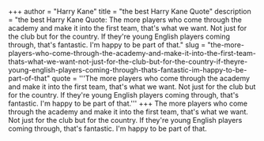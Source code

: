 +++
author = "Harry Kane"
title = "the best Harry Kane Quote"
description = "the best Harry Kane Quote: The more players who come through the academy and make it into the first team, that's what we want. Not just for the club but for the country. If they're young English players coming through, that's fantastic. I'm happy to be part of that."
slug = "the-more-players-who-come-through-the-academy-and-make-it-into-the-first-team-thats-what-we-want-not-just-for-the-club-but-for-the-country-if-theyre-young-english-players-coming-through-thats-fantastic-im-happy-to-be-part-of-that"
quote = '''The more players who come through the academy and make it into the first team, that's what we want. Not just for the club but for the country. If they're young English players coming through, that's fantastic. I'm happy to be part of that.'''
+++
The more players who come through the academy and make it into the first team, that's what we want. Not just for the club but for the country. If they're young English players coming through, that's fantastic. I'm happy to be part of that.
